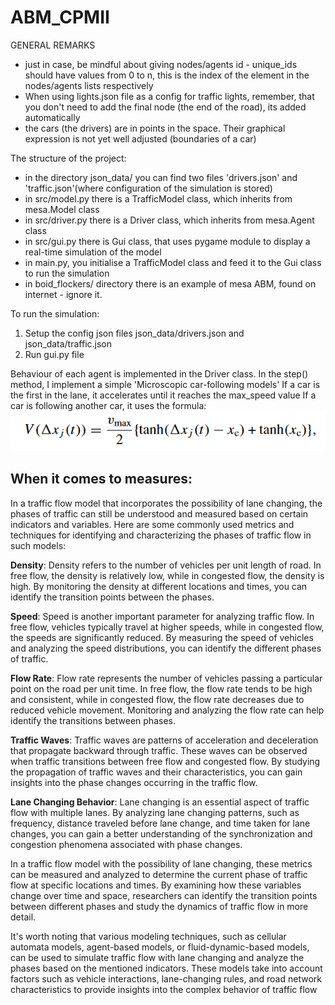 # ABM_CPMII

GENERAL REMARKS 
- just in case, be mindful about giving nodes/agents id - unique_ids should have values from 0 to n,
this is the index of the element in the nodes/agents lists respectively
- When using lights.json file as a config for traffic lights, remember, that you don't need to add the final node (the end of the road), its added automatically
- the cars (the drivers) are in points in the space. Their graphical expression is not yet well adjusted (boundaries of a car)

The structure of the project:
- in the directory json_data/ you can find two files 'drivers.json' and 'traffic.json'(where configuration of the simulation is stored)
- in src/model.py there is a TrafficModel class, which inherits from mesa.Model class
- in src/driver.py there is a Driver class, which inherits from mesa.Agent class
- in src/gui.py there is Gui class, that uses pygame module to display a real-time simulation of the model
- in main.py, you initialise a TrafficModel class and feed it to the Gui class to run the simulation
- in boid_flockers/ directory there is an example of mesa ABM, found on internet - ignore it.

To run the simulation:
1. Setup the config json files json_data/drivers.json and json_data/traffic.json
2. Run gui.py file


Behaviour of each agent is implemented in the Driver class. In the step() method, I implement a simple 'Microscopic car-following models'
If a car is the first in the lane, it accelerates until it reaches the max_speed value
If a car is following another car, it uses the formula:
<img src="velocity_formula.png" >

## When it comes to measures:

In a traffic flow model that incorporates the possibility of lane changing, the phases of traffic can still be understood and measured based on certain indicators and variables. Here are some commonly used metrics and techniques for identifying and characterizing the phases of traffic flow in such models:

**Density**: Density refers to the number of vehicles per unit length of road. In free flow, the density is relatively low, while in congested flow, the density is high. By monitoring the density at different locations and times, you can identify the transition points between the phases.

**Speed**: Speed is another important parameter for analyzing traffic flow. In free flow, vehicles typically travel at higher speeds, while in congested flow, the speeds are significantly reduced. By measuring the speed of vehicles and analyzing the speed distributions, you can identify the different phases of traffic.

**Flow Rate**: Flow rate represents the number of vehicles passing a particular point on the road per unit time. In free flow, the flow rate tends to be high and consistent, while in congested flow, the flow rate decreases due to reduced vehicle movement. Monitoring and analyzing the flow rate can help identify the transitions between phases.

**Traffic Waves**: Traffic waves are patterns of acceleration and deceleration that propagate backward through traffic. These waves can be observed when traffic transitions between free flow and congested flow. By studying the propagation of traffic waves and their characteristics, you can gain insights into the phase changes occurring in the traffic flow.

**Lane Changing Behavior**: Lane changing is an essential aspect of traffic flow with multiple lanes. By analyzing lane changing patterns, such as frequency, distance traveled before lane change, and time taken for lane changes, you can gain a better understanding of the synchronization and congestion phenomena associated with phase changes.

In a traffic flow model with the possibility of lane changing, these metrics can be measured and analyzed to determine the current phase of traffic flow at specific locations and times. By examining how these variables change over time and space, researchers can identify the transition points between different phases and study the dynamics of traffic flow in more detail.

It's worth noting that various modeling techniques, such as cellular automata models, agent-based models, or fluid-dynamic-based models, can be used to simulate traffic flow with lane changing and analyze the phases based on the mentioned indicators. These models take into account factors such as vehicle interactions, lane-changing rules, and road network characteristics to provide insights into the complex behavior of traffic flow
